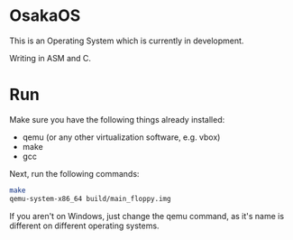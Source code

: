 # OsakaOS

This is an Operating System which is currently in development.

Writing in ASM and C.

# Run

Make sure you have the following things already installed:

- qemu (or any other virtualization software, e.g. vbox)
- make
- gcc

Next, run the following commands:

```bash
make
qemu-system-x86_64 build/main_floppy.img
```

If you aren't on Windows, just change the qemu command, as it's name is different on different operating systems.
